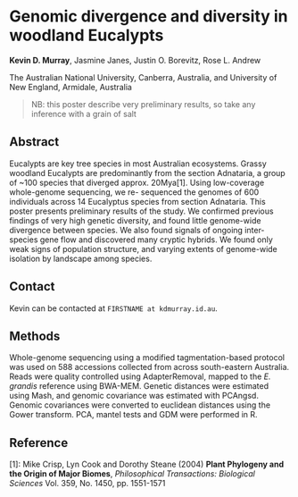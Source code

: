 # Genomic divergence and diversity in woodland Eucalypts

**Kevin D. Murray**, Jasmine Janes, Justin O. Borevitz, Rose L. Andrew

The Australian National University, Canberra, Australia, and University of New England, Armidale, Australia

> NB: this poster describe very preliminary results, so take any inference with a grain of salt

## Abstract

Eucalypts are key tree species in most Australian ecosystems. Grassy woodland Eucalypts are predominantly from the section Adnataria, a group of ~100 species that diverged approx. 20Mya[1]. Using low-coverage whole-genome sequencing, we re- sequenced the genomes of 600 individuals across 14 Eucalyptus species from section Adnataria. This poster presents preliminary results of the study. We confirmed previous findings of very high genetic diversity, and found little genome-wide divergence between species. We also found signals of ongoing inter-species gene flow and discovered many cryptic hybrids. We found only weak signs of population structure, and varying extents of genome-wide isolation by landscape among species.

## Contact

Kevin can be contacted at `FIRSTNAME at kdmurray.id.au`.

## Methods

Whole-genome sequencing using a modified tagmentation-based protocol was used on 588 accessions collected from across south-eastern Australia. Reads were quality controlled using AdapterRemoval, mapped to the *E. grandis* reference using BWA-MEM. Genetic distances were estimated using Mash, and genomic covariance was estimated with PCAngsd. Genomic covariances were converted to euclidean distances using the Gower transform. PCA, mantel tests and GDM were performed in R.


## Reference

[1]:  Mike Crisp, Lyn Cook and Dorothy Steane (2004) **Plant Phylogeny and the Origin of Major Biomes**, *Philosophical Transactions: Biological Sciences* Vol. 359, No. 1450, pp. 1551-1571 
